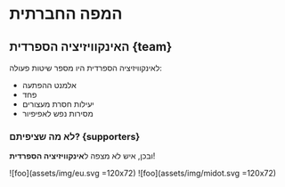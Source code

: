 # המפה החברתית
## האינקוויזיציה הספרדית {team}

לאינקוויזיציה הספרדית היו מספר שיטות פעולה:

- אלמנט ההפתעה
- פחד
- יעילות חסרת מעצורים
- מסירות נפש לאפיפיור

### לא מה שציפיתם? {supporters}
ובכן, איש לא מצפה ל**אינקוויזיציה הספרדית**!

![foo](assets/img/eu.svg =120x72) ![foo](assets/img/midot.svg =120x72) 